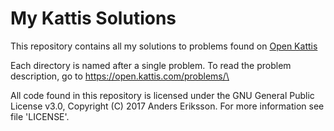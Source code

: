 # My Kattis Solutions

This repository contains all my solutions to problems found on [Open Kattis](https://open.kattis.com/)

Each directory is named after a single problem. To read the problem description, go to https://open.kattis.com/problems/\<directory name>

All code found in this repository is licensed under the GNU General Public License v3.0, Copyright (C) 2017 Anders Eriksson. For more information see file 'LICENSE'.


